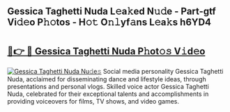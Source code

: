 ## Gessica Taghetti Nuda L𝚎a𝚔ed N𝚞𝚍e - Part-gtf Vi𝚍𝚎o P𝚑𝚘tos - H𝚘𝚝 O𝚗𝚕yf𝚊ns L𝚎a𝚔s h6YD4

# <h2><a href="http://kf4fa8.oniu.top/?m=Gessica+Taghetti+Nuda">🔗👉 🔴 Gessica Taghetti Nuda P𝚑ot𝚘𝚜 V𝚒d𝚎o</a></h2>

[![Gessica Taghetti Nuda Nu𝚍e𝚜](https://i.imgur.com/0qMVB7G.gif)](http://kf4fa8.oniu.top/?m=Gessica+Taghetti+Nuda)
Social media personality Gessica Taghetti Nuda, acclaimed for disseminating dance and lifestyle ideas, through presentations and personal vlogs. Skilled voice actor Gessica Taghetti Nuda, celebrated for their exceptional talents and accomplishments in providing voiceovers for films, TV shows, and video games.  
